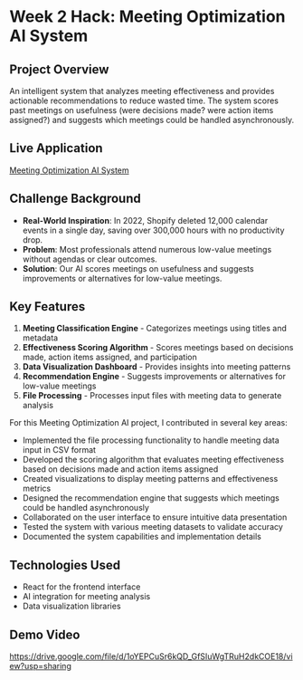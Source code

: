 # Week 2 Hack: Meeting Optimization AI System

## Project Overview
An intelligent system that analyzes meeting effectiveness and provides actionable recommendations to reduce wasted time. The system scores past meetings on usefulness (were decisions made? were action items assigned?) and suggests which meetings could be handled asynchronously.

## Live Application
[Meeting Optimization AI System](https://v0-meeting-optimization-ai.vercel.app/)

## Challenge Background
- **Real-World Inspiration**: In 2022, Shopify deleted 12,000 calendar events in a single day, saving over 300,000 hours with no productivity drop.
- **Problem**: Most professionals attend numerous low-value meetings without agendas or clear outcomes.
- **Solution**: Our AI scores meetings on usefulness and suggests improvements or alternatives for low-value meetings.

## Key Features
1. **Meeting Classification Engine** - Categorizes meetings using titles and metadata
2. **Effectiveness Scoring Algorithm** - Scores meetings based on decisions made, action items assigned, and participation
3. **Data Visualization Dashboard** - Provides insights into meeting patterns
4. **Recommendation Engine** - Suggests improvements or alternatives for low-value meetings
5. **File Processing** - Processes input files with meeting data to generate analysis

For this Meeting Optimization AI project, I contributed in several key areas:

- Implemented the file processing functionality to handle meeting data input in CSV format
- Developed the scoring algorithm that evaluates meeting effectiveness based on decisions made and action items assigned
- Created visualizations to display meeting patterns and effectiveness metrics
- Designed the recommendation engine that suggests which meetings could be handled asynchronously
- Collaborated on the user interface to ensure intuitive data presentation
- Tested the system with various meeting datasets to validate accuracy
- Documented the system capabilities and implementation details

## Technologies Used
- React for the frontend interface
- AI integration for meeting analysis
- Data visualization libraries


## Demo Video
https://drive.google.com/file/d/1oYEPCuSr6kQD_GfSIuWgTRuH2dkCOE18/view?usp=sharing
